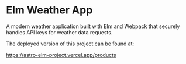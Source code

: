 # Elm Weather App

A modern weather application built with Elm and Webpack that securely handles API keys for weather data requests.

The deployed version of this project can be found at: 

https://astro-elm-project.vercel.app/products